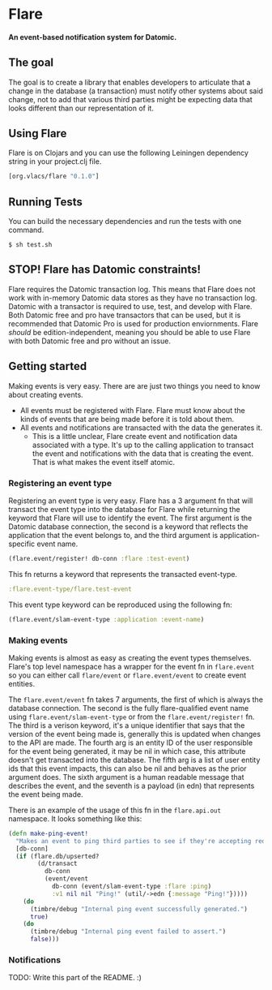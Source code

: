 # Flare
#### An event-based notification system for Datomic.

## The goal
The goal is to create a library that enables developers to articulate that a
change in the database (a transaction) must notify other systems about said
change, not to add that various third parties might be expecting data that
looks different than our representation of it.

## Using Flare
Flare is on Clojars and you can use the following Leiningen dependency string
in your project.clj file.

```clojure
[org.vlacs/flare "0.1.0"]
```

## Running Tests
You can build the necessary dependencies and run the tests with one command.

```$ sh test.sh```

## STOP! Flare has Datomic constraints!
Flare requires the Datomic transaction log. This means that Flare does not work
with in-memory Datomic data stores as they have no transaction log. Datomic with
a transactor is required to use, test, and develop with Flare. Both Datomic free
and pro have transactors that can be used, but it is recommended that Datomic
Pro is used for production enviornments. Flare *should* be edition-independent,
meaning you should be able to use Flare with both Datomic free and pro without
an issue.

## Getting started
Making events is very easy. There are are just two things you need to know about
creating events.
* All events must be registered with Flare. Flare must know about the kinds of
events that are being made before it is told about them.
* All events and notifications are transacted with the data the generates it.
    * This is a little unclear, Flare create event and notification data
    associated with a type. It's up to the calling application to transact the
    event and notifications with the data that is creating the event. That is
    what makes the event itself atomic.

### Registering an event type
Registering an event type is very easy. Flare has a 3 argument fn that will
transact the event type into the database for Flare while returning the keyword
that Flare will use to identify the event. The first argument is the Datomic
database connection, the second is a keyword that reflects the application that
the event belongs to, and the third argument is application-specific event name.

```clojure
(flare.event/register! db-conn :flare :test-event)
```

This fn returns a keyword that represents the transacted event-type.

```clojure
:flare.event-type/flare.test-event
```

This event type keyword can be reproduced using the following fn:

```clojure
(flare.event/slam-event-type :application :event-name)
```

### Making events
Making events is almost as easy as creating the event types themselves. Flare's
top level namespace has a wrapper for the event fn in ```flare.event``` so you
can either call ```flare/event``` or ```flare.event/event``` to create event
entities.

The ```flare.event/event``` fn takes 7 arguments, the first of which is always
the database connection. The second is the fully flare-qualified event name
using ```flare.event/slam-event-type``` or from the ```flare.event/register!```
fn. The third is a verison keyword, it's a unique identifier that says that the
version of the event being made is, generally this is updated when changes to
the API are made. The fourth arg is an entity ID of the user responsible for the
event being generated, it may be nil in which case, this attribute doesn't get
transacted into the database. The fifth arg is a list of user entity ids that
this event impacts, this can also be nil and behaves as the prior argument does.
The sixth argument is a human readable message that describes the event, and the
seventh is a payload (in edn) that represents the event being made.

There is an example of the usage of this fn in the ```flare.api.out```
namespace. It looks something like this:

```clojure
(defn make-ping-event!
  "Makes an event to ping third parties to see if they're accepting requests."
  [db-conn]
  (if (flare.db/upserted?
        (d/transact
          db-conn
          (event/event
            db-conn (event/slam-event-type :flare :ping)
            :v1 nil nil "Ping!" (util/->edn {:message "Ping!"}))))
    (do
      (timbre/debug "Internal ping event successfully generated.")
      true)
    (do
      (timbre/debug "Internal ping event failed to assert.")
      false)))
```

### Notifications

TODO: Write this part of the README. :)
